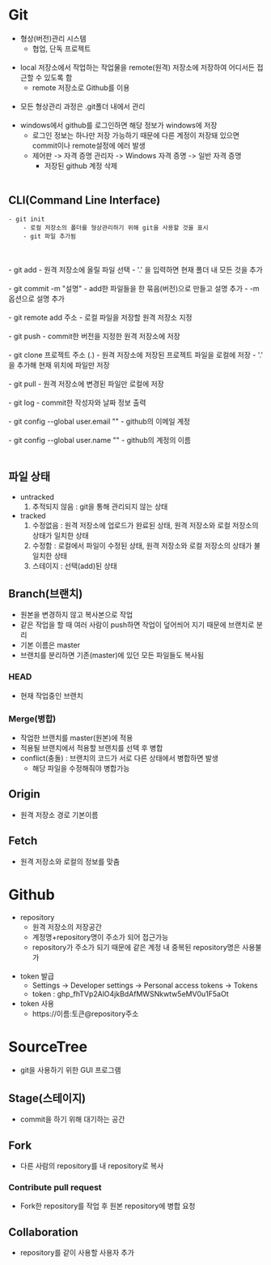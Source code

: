 # Git
- 형상(버전)관리 시스템
    - 협업, 단독 프로젝트
<BR><BR>
- local 저장소에서 작업하는 작업물을 remote(원격) 저장소에 저장하여 어디서든 접근할 수 있도록 함
    - remote 저장소로 Github를 이용
<BR><BR>
- 모든 형상관리 과정은 .git폴더 내에서 관리
<BR><BR>
- windows에서 github를 로그인하면 해당 정보가 windows에 저장
    - 로그인 정보는 하나만 저장 가능하기 때문에 다른 계정이 저장돼 있으면 commit이나 remote설정에 에러 발생
    - 제어판 -> 자격 증명 관리자 -> Windows 자격 증명 -> 일반 자격 증명
        - 저장된 github 계정 삭제
<BR><BR>
## CLI(Command Line Interface)
    - git init
        - 로컬 저장소의 폴더를 형상관리하기 위해 git을 사용할 것을 표시
        - git 파일 추가됨
<BR><BR>
    - git add
        - 원격 저장소에 올릴 파일 선택
        - '.' 을 입력하면 현재 폴더 내 모든 것을 추가
<BR><BR>
    - git commit -m "설명"
        - add한 파일들을 한 묶음(버전)으로 만들고 설명 추가
        - -m 옵션으로 설명 추가
<BR><BR>
    - git remote add 주소
        - 로컬 파일을 저장할 원격 저장소 지정
<BR><BR>
    - git push
        - commit한 버전을 지정한 원격 저장소에 저장 
<BR><BR>
    - git clone 프로젝트 주소 (.)
        - 원격 저장소에 저장된 프로젝트 파일을 로컬에 저장
        - '.' 을 추가해 현재 위치에 파일만 저장
<BR><BR>
    - git pull
        - 원격 저장소에 변경된 파일만 로컬에 저장
<BR><BR>
    - git log
        - commit한 작성자와 날짜 정보 출력
<BR><BR>
    - git config --global user.email ""
        - github의 이메일 계정
<BR><BR>
    - git config --global user.name ""
        - github의 계정의 이름
<BR><BR>
## 파일 상태
- untracked
    1. 추적되지 않음 : git을 통해 관리되지 않는 상태
- tracked
    1. 수정없음 : 원격 저장소에 업로드가 완료된 상태, 원격 저장소와 로컬 저장소의 상태가 일치한 상태
    1. 수정함 : 로컬에서 파일이 수정된 상태, 원격 저장소와 로컬 저장소의 상태가 불일치한 상태
    1. 스테이지 : 선택(add)된 상태

## Branch(브랜치)
- 원본을 변경하지 않고 복사본으로 작업
- 같은 작업을 할 때 여러 사람이 push하면 작업이 덮어씌어 지기 때문에 브랜치로 분리
- 기본 이름은 master
- 브랜치를 분리하면 기존(master)에 있던 모든 파일들도 복사됨

### HEAD
- 현재 작업중인 브랜치

### Merge(병합)
- 작업한 브랜치를 master(원본)에 적용
- 적용될 브랜치에서 적용할 브랜치를 선택 후 병합
- conflict(충돌) : 브랜치의 코드가 서로 다른 상태에서 병합하면 발생
    - 해당 파일을 수정해줘야 병합가능

## Origin
- 원격 저장소 경로 기본이름

## Fetch
- 원격 저장소와 로컬의 정보를 맞춤

# Github
- repository
    - 원격 저장소의 저장공간
    - 계정명+repository명이 주소가 되어 접근가능
    - repository가 주소가 되기 때문에 같은 계정 내 중복된 repository명은 사용불가
<BR><BR>
- token 발급
    - Settings -> Developer settings -> Personal access tokens -> Tokens
    - token : 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
- token 사용
    - https://이름:토큰@repository주소

# SourceTree
- git을 사용하기 위한 GUI 프로그램

## Stage(스테이지)
- commit을 하기 위해 대기하는 공간

## Fork
- 다른 사람의 repository를 내 repository로 복사

### Contribute pull request
- Fork한 repository를 작업 후 원본 repository에 병합 요청

## Collaboration
- repository를 같이 사용할 사용자 추가
